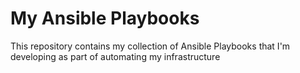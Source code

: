 # My Ansible Playbooks
This repository contains my collection of Ansible Playbooks that I'm developing as part of automating my infrastructure 